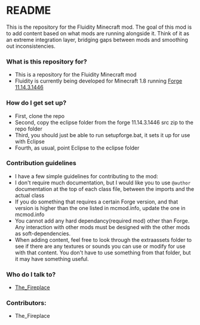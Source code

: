 # README #

This is the repository for the Fluidity Minecraft mod. The goal of this mod is to add content based on what mods are running alongside it. Think of it as an extreme integration layer, bridging gaps between mods and smoothing out inconsistencies.

### What is this repository for? ###

* This is a repository for the Fluidity Minecraft mod
* Fluidity is currently being developed for Minecraft 1.8 running [Forge 11.14.3.1446](http://adfoc.us/serve/sitelinks/?id=271228&url=http://files.minecraftforge.net/maven/net/minecraftforge/forge/1.8-11.14.3.1446/forge-1.8-11.14.3.1446-src.zip)

### How do I get set up? ###

* First, clone the repo
* Second, copy the eclipse folder from the forge 11.14.3.1446 src zip to the repo folder
* Third, you should just be able to run setupforge.bat, it sets it up for use with Eclipse
* Fourth, as usual, point Eclipse to the eclipse folder

### Contribution guidelines ###

* I have a few simple guidelines for contributing to the mod:
* I don't require much documentation, but I would like you to use `@author` documentation at the top of each class file, between the imports and the actual class
* If you do something that requires a certain Forge version, and that version is higher than the one listed in mcmod.info, update the one in mcmod.info
* You cannot add any hard dependancy(required mod) other than Forge. Any interaction with other mods must be designed with the other mods as soft-dependencies.
* When adding content, feel free to look through the extraassets folder to see if there are any textures or sounds you can use or modify for use with that content. You don't have to use something from that folder, but it may have something useful.

### Who do I talk to? ###

* [The_Fireplace](http://www.minecraftforum.net/members/The_Fireplace)

### Contributors: ###
* The_Fireplace